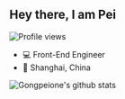 ## Hey there, I am Pei

![Profile views](https://komarev.com/ghpvc/?username=gongpeione)

- 💻 Front-End Engineer
- 📍 Shanghai, China

![Gongpeione's github stats](https://github-readme-stats.vercel.app/api?username=gongpeione&show_icons=true)
